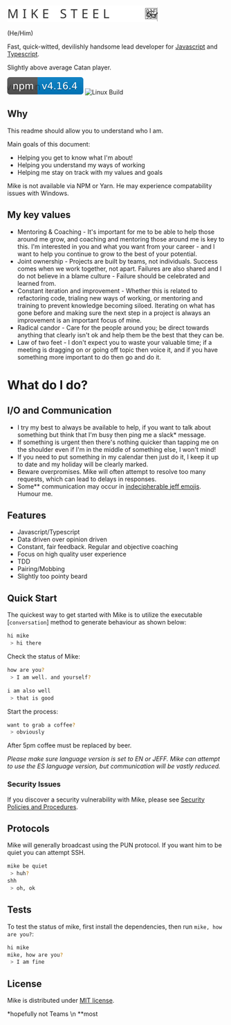 [![Mike Logo](mike-logo.svg)](http://gargleyark.com/)

(He/Him)

Fast, quick-witted, devilishly handsome lead developer for [Javascript](https://www.ecma-international.org/default.htm) and [Typescript](https://www.typescriptlang.org/).

Slightly above average Catan player.

![NPM Version][npm-image]
![Linux Build][travis-image]

## Why

This readme should allow you to understand who I am.

Main goals of this document:

- Helping you get to know what I'm about!
- Helping you understand my ways of working
- Helping me stay on track with my values and goals

Mike is not available via NPM or Yarn. He may experience compatability issues with Windows.

## My key values

- Mentoring & Coaching - It's important for me to be able to help those around me grow, and coaching and mentoring those around me is key to this. I'm interested in you and what you want from your career - and I want to help you continue to grow to the best of your potential.
- Joint ownership - Projects are built by teams, not individuals. Success comes when we work together, not apart. Failures are also shared and I do not believe in a blame culture - Failure should be celebrated and learned from.
- Constant iteration and improvement - Whether this is related to refactoring code, trialing new ways of working, or mentoring and training to prevent knowledge becoming siloed. Iterating on what has gone before and making sure the next step in a project is always an improvement is an important focus of mine.
- Radical candor - Care for the people around you; be direct towards anything that clearly isn't ok and help them be the best that they can be.
- Law of two feet - I don't expect you to waste your valuable time; if a meeting is dragging on or going off topic then voice it, and if you have something more important to do then go and do it.

# What do I do?

## I/O and Communication

- I try my best to always be available to help, if you want to talk about something but think that I'm busy then ping me a slack\* message.
- If something is urgent then there's nothing quicker than tapping me on the shoulder even if I'm in the middle of something else, I won't mind!
- If you need to put something in my calendar then just do it, I keep it up to date and my holiday will be clearly marked.
- Beware overpromises. Mike will often attempt to resolve too many requests, which can lead to delays in responses.
- Some\*\* communication may occur in [indecipherable jeff emojis](http://cultofjeffgoldblum.com/). Humour me.

## Features
- Javascript/Typescript
- Data driven over opinion driven
- Constant, fair feedback. Regular and objective coaching
- Focus on high quality user experience
- TDD
- Pairing/Mobbing
- Slightly too pointy beard

## Quick Start

The quickest way to get started with Mike is to utilize the executable [`conversation`] method to generate behaviour as shown below:

```bash
hi mike
 > hi there
```

Check the status of Mike:

```bash
how are you?
 > I am well. and yourself?
```

```bash
i am also well
 > that is good
```

Start the process:

```bash
want to grab a coffee?
 > obviously
```

After 5pm coffee must be replaced by beer.

_Please make sure language version is set to EN or JEFF. Mike can attempt to use the ES language version, but communication will be vastly reduced._

### Security Issues

If you discover a security vulnerability with Mike, please see [Security Policies and Procedures](https://www.hart.gov.uk/sites/default/files/4_The_Council/Policies_and_published_documents/Corporate_policies/Office%20Security%20Policy%20and%20Procedure.pdf).

## Protocols

Mike will generally broadcast using the PUN protocol. If you want him to be quiet you can attempt SSH.

```bash
mike be quiet
 > huh?
shh
 > oh, ok
```

## Tests

To test the status of mike, first install the dependencies, then run `mike, how are you?`:

```bash
hi mike
mike, how are you?
 > I am fine
```

## License

Mike is distributed under [MIT license](license.md).

[npm-image]: ./mike.svg
[npm-url]: https://npmjs.org/package/express
[downloads-url]: https://npmjs.org/package/express
[travis-image]: https://img.shields.io/travis/expressjs/express/master.svg?label=tests

\*hopefully not Teams \n
\*\*most
